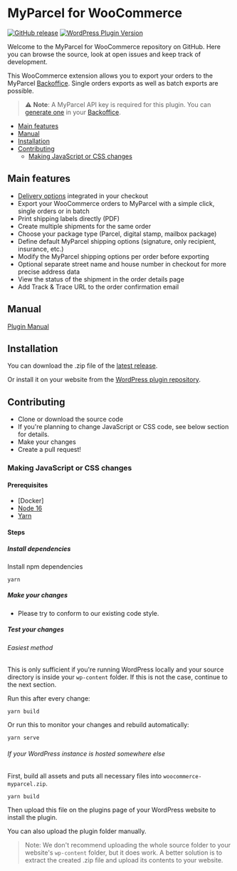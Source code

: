 # MyParcel for WooCommerce

[![GitHub release](https://img.shields.io/github/v/release/myparcelnl/woocommerce?logo=github)](https://github.com/myparcelnl/woocommerce/releases/latest)
[![WordPress Plugin Version](https://img.shields.io/wordpress/plugin/v/woocommerce-myparcel?logo=wordpress)](https://wordpress.org/plugins/woocommerce-myparcel/)

Welcome to the MyParcel for WooCommerce repository on GitHub. Here you can browse
the source, look at open issues and keep
track of development.

This WooCommerce extension allows you to export your orders to the
MyParcel [Backoffice]. Single orders exports as well
as batch exports are possible.

> :warning: **Note**: A MyParcel API key is required for this plugin. You
> can [generate one] in your [Backoffice].

* [Main features](#main-features)
* [Manual](#manual)
* [Installation](#installation)
* [Contributing](#contributing)
    * [Making JavaScript or CSS changes](#making-javascript-or-css-changes)

## Main features

* [Delivery options] integrated in your checkout
* Export your WooCommerce orders to MyParcel with a simple click, single orders
  or in batch
* Print shipping labels directly (PDF)
* Create multiple shipments for the same order
* Choose your package type (Parcel, digital stamp, mailbox package)
* Define default MyParcel shipping options (signature, only recipient,
  insurance, etc.)
* Modify the MyParcel shipping options per order before exporting
* Optional separate street name and house number in checkout for more precise
  address data
* View the status of the shipment in the order details page
* Add Track & Trace URL to the order confirmation email

## Manual

[Plugin Manual]

## Installation

You can download the .zip file of the [latest release].

Or install it on your website from the [WordPress plugin repository].

## Contributing

* Clone or download the source code
* If you're planning to change JavaScript or CSS code, see below section for
  details.
* Make your changes
* Create a pull request!

### Making JavaScript or CSS changes

#### Prerequisites

* [Docker]
* [Node 16]
* [Yarn]

#### Steps

##### Install dependencies

Install npm dependencies

```shell
yarn
```

##### Make your changes

* Please try to conform to our existing code style.

##### Test your changes

###### Easiest method

This is only sufficient if you're running WordPress locally and your source
directory is inside your `wp-content` folder. If this is not the case, continue
to the next section.

Run this after every change:

```shell
yarn build
```

Or run this to monitor your changes and rebuild automatically:

```shell
yarn serve
```

###### If your WordPress instance is hosted somewhere else

First, build all assets and puts all necessary files
into `woocommerce-myparcel.zip`.

```shell
yarn build
```

Then upload this file on the plugins page of your WordPress website to install
the plugin.

You can also upload the plugin folder manually.

> Note: We don't recommend uploading the whole source folder to your website's
> `wp-content` folder, but it does work. A better solution is to extract the
> created .zip file and upload its contents to your website.

[Backoffice]: https://backoffice.myparcel.nl/
[Delivery options]: https://github.com/myparcelnl/delivery-options
[Node 16]: https://nodejs.org/en/
[Plugin manual]: https://developer.myparcel.nl/nl/documentatie/10.woocommerce.html
[WordPress plugin repository]: https://wordpress.org/plugins/woocommerce-myparcel/
[Yarn]: https://classic.yarnpkg.com/en/docs/install
[generate one]: https://myparcelnl.github.io/woocommerce/#2_A
[latest release]: https://github.com/myparcelnl/woocommerce/releases/latest
